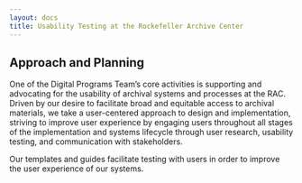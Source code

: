 ```yaml
---
layout: docs
title: Usability Testing at the Rockefeller Archive Center
---
```


## Approach and Planning
One of the Digital Programs Team’s core activities is supporting and advocating for the usability of archival systems and processes at the RAC. Driven by our desire to facilitate broad and equitable access to archival materials, we take a user-centered approach to design and implementation, striving to improve user experience by engaging users throughout all stages of the implementation and systems lifecycle through user research, usability testing, and communication with stakeholders.

Our templates and guides facilitate testing with users in order to improve the user experience of our systems.
